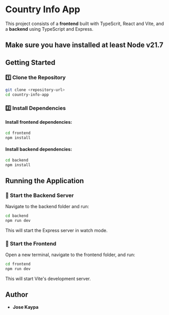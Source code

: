 # Country Info App

This project consists of a **frontend** built with TypeScrit, React and Vite, and a **backend** using TypeScript and Express.

## Make sure you have installed at least **Node v21.7**

## Getting Started


### 1️⃣ Clone the Repository
```sh
git clone <repository-url>
cd country-info-app
```

### 2️⃣ Install Dependencies
#### Install frontend dependencies:
```sh
cd frontend
npm install
```
#### Install backend dependencies:
```sh
cd backend
npm install
```

## Running the Application

### 🚀 Start the Backend Server
Navigate to the backend folder and run:
```sh
cd backend
npm run dev
```
This will start the Express server in watch mode.

### 🚀 Start the Frontend
Open a new terminal, navigate to the frontend folder, and run:
```sh
cd frontend
npm run dev
```
This will start Vite's development server.


## Author
- **Jose Kaypa**

